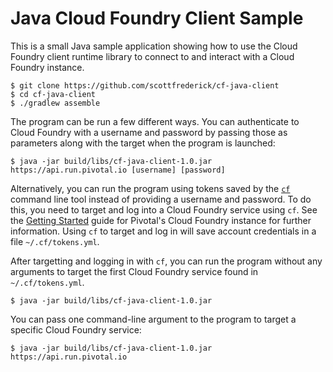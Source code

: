 Java Cloud Foundry Client Sample
================================

This is a small Java sample application showing how to use the Cloud Foundry client runtime library to connect to and
interact with a Cloud Foundry instance.

~~~
$ git clone https://github.com/scottfrederick/cf-java-client
$ cd cf-java-client
$ ./gradlew assemble
~~~

The program can be run a few different ways. You can authenticate to Cloud Foundry with a username and password by
passing those as parameters along with the target when the program is launched:

~~~
$ java -jar build/libs/cf-java-client-1.0.jar https://api.run.pivotal.io [username] [password]
~~~

Alternatively, you can run the program using tokens saved by the [`cf`](http://docs.cloudfoundry.com/docs/using/managing-apps/cf/index.html)
command line tool instead of providing a username and password. To do this, you need to target and log into a Cloud
Foundry service using `cf`. See the [Getting Started](http://docs.cloudfoundry.com/docs/dotcom/getting-started.html)
guide for Pivotal's Cloud Foundry instance for further information. Using `cf` to target and log in will save
account credentials in a file `~/.cf/tokens.yml`.

After targetting and logging in with `cf`, you can run the program without any arguments to target the first Cloud Foundry service found in `~/.cf/tokens.yml`.

~~~
$ java -jar build/libs/cf-java-client-1.0.jar
~~~

You can pass one command-line argument to the program to target a specific Cloud Foundry service:

~~~
$ java -jar build/libs/cf-java-client-1.0.jar https://api.run.pivotal.io
~~~
